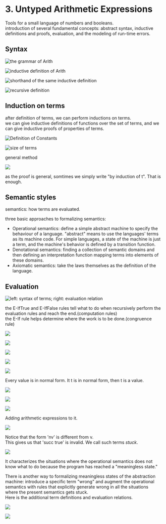 # 3. Untyped Arithmetic Expressions

Tools for a small language of numbers and booleans.  
introduction of several fundamental concepts: abstract syntax, inductive definitions and proofs, evaluation, and the modeling of run-time errors.

## Syntax

![the grammar of Arith](vx_images/385472420268687.png)

![inductive definition of Arith](vx_images/199922520256554.png)

![shorthand of the same inductive definition](vx_images/325372920276720.png)

![recursive definition](vx_images/19644020269389.png)

## Induction on terms

after definition of terms, we can perform inductions on terms.  
we can give inductive definitions of functions over the set of terms, and we can give inductive proofs of properties of terms.

![Definition of Constants](vx_images/50155920265944.png)

![size of terms](vx_images/282875920261698.png)


general method

![](vx_images/89700421279578.png)

as the proof is general, somtimes we simply write "by induction of t". That is enough.

## Semantic styles

semantics: how terms are evaluated.

three basic approaches to formalizing semantics:

* Operational semantics: define a simple abstract machine to specify the behaviour of a language. "abstract" means to use the languages' terms as its machine code. For simple languages, a state of the machine is just a term, and the machine's behavior is defined by a transition function.  
* Denotational semantics: finding a collection of semantic domains and then defining an interpretation function mapping terms into elements of these domains.   
* Axiomatic semantics: take the laws themselves as the definition of the language.

## Evaluation

![left: syntax of terms; right: evaluation relation](vx_images/310225914250264.png)

the E-IfTrue and E-IfFalse rules tell what to do when recursively perform the evaluation rules and reach the end.(computation rules)  
the E-If rule helps determine where the work is to be done.(congruence rule)   

![](vx_images/179231115268690.png)

![](vx_images/292161115256557.png)

![](vx_images/381201115276723.png)

![](vx_images/129710216250359.png)

![](vx_images/287630216268785.png)

Every value is in normal form. It t is in normal form, then t is a value.

![](vx_images/456480716256652.png)

![](vx_images/151180816276818.png)

![](vx_images/229941016269487.png)

Adding arithmetic expressions to it.

![](vx_images/246401216266042.png)

Notice that the form 'nv' is different from v.  
This gives us that 'succ true' is invalid. We call such terms *stuck*.

![](vx_images/244743616261796.png)

It characterizes the situations where the operational semantics does not know what to do because the program has reached a "meaningless state."

There is another way to formalizing meaningless states of the abstraction machine: introduce a specific term "wrong" and augment the operational semantics with rules that explicitly generate wrong in all the situations where the present semantics gets stuck.  
Here is the additional term definitions and evaluation relations.

![](vx_images/470704016279676.png)

![](vx_images/578914016277280.png)
